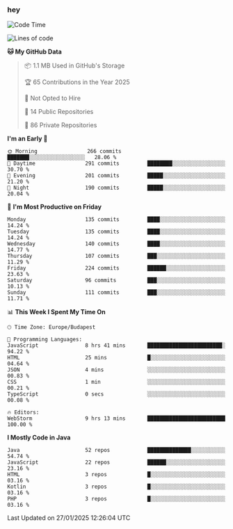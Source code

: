 ### hey

<!--START_SECTION:waka-->
![Code Time](http://img.shields.io/badge/Code%20Time-1%2C065%20hrs%2015%20mins-blue)

![Lines of code](https://img.shields.io/badge/From%20Hello%20World%20I%27ve%20Written-1.7%20million%20lines%20of%20code-blue)

**🐱 My GitHub Data** 

> 📦 1.1 MB Used in GitHub's Storage 
 > 
> 🏆 65 Contributions in the Year 2025
 > 
> 🚫 Not Opted to Hire
 > 
> 📜 14 Public Repositories 
 > 
> 🔑 86 Private Repositories 
 > 
**I'm an Early 🐤** 

```text
🌞 Morning                266 commits         ███████░░░░░░░░░░░░░░░░░░   28.06 % 
🌆 Daytime                291 commits         ████████░░░░░░░░░░░░░░░░░   30.70 % 
🌃 Evening                201 commits         █████░░░░░░░░░░░░░░░░░░░░   21.20 % 
🌙 Night                  190 commits         █████░░░░░░░░░░░░░░░░░░░░   20.04 % 
```
📅 **I'm Most Productive on Friday** 

```text
Monday                   135 commits         ████░░░░░░░░░░░░░░░░░░░░░   14.24 % 
Tuesday                  135 commits         ████░░░░░░░░░░░░░░░░░░░░░   14.24 % 
Wednesday                140 commits         ████░░░░░░░░░░░░░░░░░░░░░   14.77 % 
Thursday                 107 commits         ███░░░░░░░░░░░░░░░░░░░░░░   11.29 % 
Friday                   224 commits         ██████░░░░░░░░░░░░░░░░░░░   23.63 % 
Saturday                 96 commits          ███░░░░░░░░░░░░░░░░░░░░░░   10.13 % 
Sunday                   111 commits         ███░░░░░░░░░░░░░░░░░░░░░░   11.71 % 
```


📊 **This Week I Spent My Time On** 

```text
🕑︎ Time Zone: Europe/Budapest

💬 Programming Languages: 
JavaScript               8 hrs 41 mins       ████████████████████████░   94.22 % 
HTML                     25 mins             █░░░░░░░░░░░░░░░░░░░░░░░░   04.64 % 
JSON                     4 mins              ░░░░░░░░░░░░░░░░░░░░░░░░░   00.83 % 
CSS                      1 min               ░░░░░░░░░░░░░░░░░░░░░░░░░   00.21 % 
TypeScript               0 secs              ░░░░░░░░░░░░░░░░░░░░░░░░░   00.08 % 

🔥 Editors: 
WebStorm                 9 hrs 13 mins       █████████████████████████   100.00 % 
```

**I Mostly Code in Java** 

```text
Java                     52 repos            ██████████████░░░░░░░░░░░   54.74 % 
JavaScript               22 repos            ██████░░░░░░░░░░░░░░░░░░░   23.16 % 
HTML                     3 repos             █░░░░░░░░░░░░░░░░░░░░░░░░   03.16 % 
Kotlin                   3 repos             █░░░░░░░░░░░░░░░░░░░░░░░░   03.16 % 
PHP                      3 repos             █░░░░░░░░░░░░░░░░░░░░░░░░   03.16 % 
```




 Last Updated on 27/01/2025 12:26:04 UTC
<!--END_SECTION:waka-->
